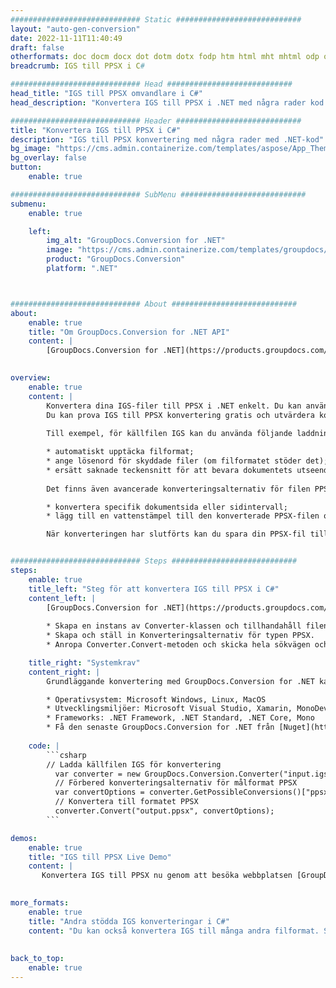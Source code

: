 ```yaml
---
############################# Static ############################
layout: "auto-gen-conversion"
date: 2022-11-11T11:40:49
draft: false
otherformats: doc docm docx dot dotm dotx fodp htm html mht mhtml odp odt otp pot potm potx pps ppsm ppsx ppt pptm pptx rtf
breadcrumb: IGS till PPSX i C#

############################# Head ############################
head_title: "IGS till PPSX omvandlare i C#"
head_description: "Konvertera IGS till PPSX i .NET med några rader kod. Använd GroupDocs Document Conversion API för att konvertera över 160 filformat."

############################# Header ############################
title: "Konvertera IGS till PPSX i C#"
description: "IGS till PPSX konvertering med några rader med .NET-kod"
bg_image: "https://cms.admin.containerize.com/templates/aspose/App_Themes/V3/images/bg/header1.png"
bg_overlay: false
button:
    enable: true

############################# SubMenu ############################
submenu:
    enable: true

    left:
        img_alt: "GroupDocs.Conversion for .NET"
        image: "https://cms.admin.containerize.com/templates/groupdocs/images/product-logos/90x90-noborder/groupdocs-conversion-net.png"
        product: "GroupDocs.Conversion"
        platform: ".NET"



############################# About ############################
about:
    enable: true
    title: "Om GroupDocs.Conversion for .NET API"
    content: |
        [GroupDocs.Conversion for .NET](https://products.groupdocs.com/conversion/net/) kan användas för att konvertera Microsoft Word, Excel, PowerPoint, PDF, Visio och andra format. GroupDocs.Conversion är ett fristående API som är lämpligt för back-end och interna system där hög prestanda krävs. Det beror inte på någon programvara som Microsoft eller Open Office.
    

overview:
    enable: true
    content: |
        Konvertera dina IGS-filer till PPSX i .NET enkelt. Du kan använda bara ett par C# kodrader i valfri plattform som du vill, som - Windows, Linux, macOS.
        Du kan prova IGS till PPSX konvertering gratis och utvärdera konverteringsresultatens kvalitet. Tillsammans med enkla filkonverteringsscenarier kan du prova mer avancerade alternativ för att ladda källfilen IGS och för att spara resultatet PPSX. 
        
        Till exempel, för källfilen IGS kan du använda följande laddningsalternativ:

        * automatiskt upptäcka filformat;
        * ange lösenord för skyddade filer (om filformatet stöder det);
        * ersätt saknade teckensnitt för att bevara dokumentets utseende.
        
        Det finns även avancerade konverteringsalternativ för filen PPSX:

        * konvertera specifik dokumentsida eller sidintervall;
        * lägg till en vattenstämpel till den konverterade PPSX-filen och många fler.

        När konverteringen har slutförts kan du spara din PPSX-fil till den lokala filsökvägen eller någon tredje parts lagring som FTP, Amazon S3, Google Drive, Dropbox etc. Observera - för att konvertera IGS till {{ TO}} det finns inget behov av någon ytterligare programvara installerad - som MS Office, Open Office, Adobe Acrobat Reader etc.


############################# Steps ############################
steps:
    enable: true
    title_left: "Steg för att konvertera IGS till PPSX i C#"
    content_left: |
        [GroupDocs.Conversion for .NET](https://products.groupdocs.com/conversion/net/) gör det enkelt för utvecklare att konvertera en IGS-fil till PPSX med några rader kod.
        
        * Skapa en instans av Converter-klassen och tillhandahåll filen IGS med den fullständiga sökvägen
        * Skapa och ställ in Konverteringsalternativ för typen PPSX.
        * Anropa Converter.Convert-metoden och skicka hela sökvägen och formatet (PPSX) som en parameter

    title_right: "Systemkrav"
    content_right: |
        Grundläggande konvertering med GroupDocs.Conversion for .NET kan göras med bara några enkla steg. Våra API:er stöds på alla större plattformar och operativsystem. Innan du kör koden nedan, se till att du har följande förutsättningar installerade på ditt system.

        * Operativsystem: Microsoft Windows, Linux, MacOS
        * Utvecklingsmiljöer: Microsoft Visual Studio, Xamarin, MonoDevelop
        * Frameworks: .NET Framework, .NET Standard, .NET Core, Mono
        * Få den senaste GroupDocs.Conversion for .NET från [Nuget](https://www.nuget.org/packages/groupdocs.conversion)
         
    code: |
        ```csharp    
        // Ladda källfilen IGS för konvertering
          var converter = new GroupDocs.Conversion.Converter("input.igs");
          // Förbered konverteringsalternativ för målformat PPSX
          var convertOptions = converter.GetPossibleConversions()["ppsx"].ConvertOptions;
          // Konvertera till formatet PPSX
          converter.Convert("output.ppsx", convertOptions);
        ```

demos:
    enable: true
    title: "IGS till PPSX Live Demo"
    content: |
       Konvertera IGS till PPSX nu genom att besöka webbplatsen [GroupDocs.Conversion App](https://products.groupdocs.app/conversion/family). Onlinedemo har följande fördelar
          

more_formats:
    enable: true
    title: "Andra stödda IGS konverteringar i C#"
    content: "Du kan också konvertera IGS till många andra filformat. Se listan nedan."
       
       
back_to_top:
    enable: true
---
```

